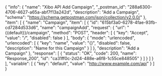 {
  "info": {
    "name": "Xibo API Add Campaign",
    "_postman_id": "288a6300-4706-4627-a65a-abf7f13a242d",
    "description": "Add a Campaign",
    "schema": "https://schema.getpostman.com/json/collection/v2.0.0/"
  },
  "item": [
    {
      "name": "Campaign",
      "item": [
        {
          "id": "615bf3a0-6278-4fae-93fb-cd7284d533d6",
          "name": "campaignAdd",
          "request": {
            "url": "{{default}}/campaign",
            "method": "POST",
            "header": [
              {
                "key": "Accept",
                "value": "*/*",
                "disabled": false
              }
            ],
            "body": {
              "mode": "urlencoded",
              "urlencoded": [
                {
                  "key": "name",
                  "value": "{}",
                  "disabled": false,
                  "description": "Name for this Campaign"
                }
              ]
            },
            "description": "Add a Campaign"
          },
          "response": [
            {
              "status": "OK",
              "code": 200,
              "name": "Response_200",
              "id": "ca31ff0c-2d24-488e-a6f8-1c55ce848505"
            }
          ]
        }
      ]
    }
  ],
  "variable": [
    {
      "key": "default",
      "value": "http://www.example.com/api"
    }
  ]
}